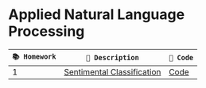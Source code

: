 # Applied Natural Language Processing

| **`📚 Homework`** | **`📝 Description`** | **`🔧 Code`** | 
|-------------------|----------------------|---------------|
| 1 | [Sentimental Classification](./homeworks/hw1/CSCI544_HW1.pdf) | [Code](./homeworks/hw1/HW1-CSCI544.ipynb) |



